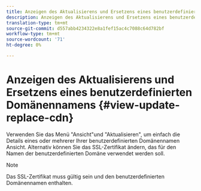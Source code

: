 ```yaml
---
title: Anzeigen des Aktualisierens und Ersetzens eines benutzerdefinierten Domänennamens
description: Anzeigen des Aktualisierens und Ersetzens eines benutzerdefinierten Domänennamens
translation-type: tm+mt
source-git-commit: d557abb4234322e8a1fef15ac4c7088c64d782bf
workflow-type: tm+mt
source-wordcount: '71'
ht-degree: 0%

---
```



# Anzeigen des Aktualisierens und Ersetzens eines benutzerdefinierten Domänennamens {#view-update-replace-cdn}

Verwenden Sie das Menü &quot;Ansicht&quot;und &quot;Aktualisieren&quot;, um einfach die Details eines oder mehrerer Ihrer benutzerdefinierten Domänennamen Ansicht.
Alternativ können Sie das SSL-Zertifikat ändern, das für den Namen der benutzerdefinierten Domäne verwendet werden soll.

>[!NOTE]
>Das SSL-Zertifikat muss gültig sein und den benutzerdefinierten Domänennamen enthalten.


